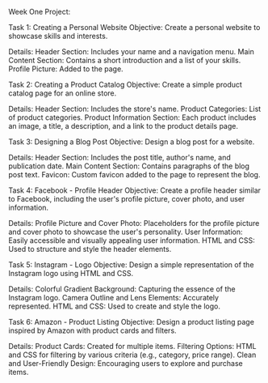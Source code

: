 Week One Project: 


Task 1: Creating a Personal Website
Objective:
Create a personal website to showcase skills and interests.

Details:
Header Section: Includes your name and a navigation menu.
Main Content Section: Contains a short introduction and a list of your skills.
Profile Picture: Added to the page.

Task 2: Creating a Product Catalog
Objective:
Create a simple product catalog page for an online store.

Details:
Header Section: Includes the store's name.
Product Categories: List of product categories.
Product Information Section: Each product includes an image, a title, a description, and a link to the product details page.

Task 3: Designing a Blog Post
Objective:
Design a blog post for a website.

Details:
Header Section: Includes the post title, author's name, and publication date.
Main Content Section: Contains paragraphs of the blog post text.
Favicon: Custom favicon added to the page to represent the blog.

Task 4: Facebook - Profile Header
Objective:
Create a profile header similar to Facebook, including the user's profile picture, cover photo, and user information.

Details:
Profile Picture and Cover Photo: Placeholders for the profile picture and cover photo to showcase the user's personality.
User Information: Easily accessible and visually appealing user information.
HTML and CSS: Used to structure and style the header elements.

Task 5: Instagram - Logo
Objective:
Design a simple representation of the Instagram logo using HTML and CSS.

Details:
Colorful Gradient Background: Capturing the essence of the Instagram logo.
Camera Outline and Lens Elements: Accurately represented.
HTML and CSS: Used to create and style the logo.

Task 6: Amazon - Product Listing
Objective:
Design a product listing page inspired by Amazon with product cards and filters.

Details:
Product Cards: Created for multiple items.
Filtering Options: HTML and CSS for filtering by various criteria (e.g., category, price range).
Clean and User-Friendly Design: Encouraging users to explore and purchase items.










